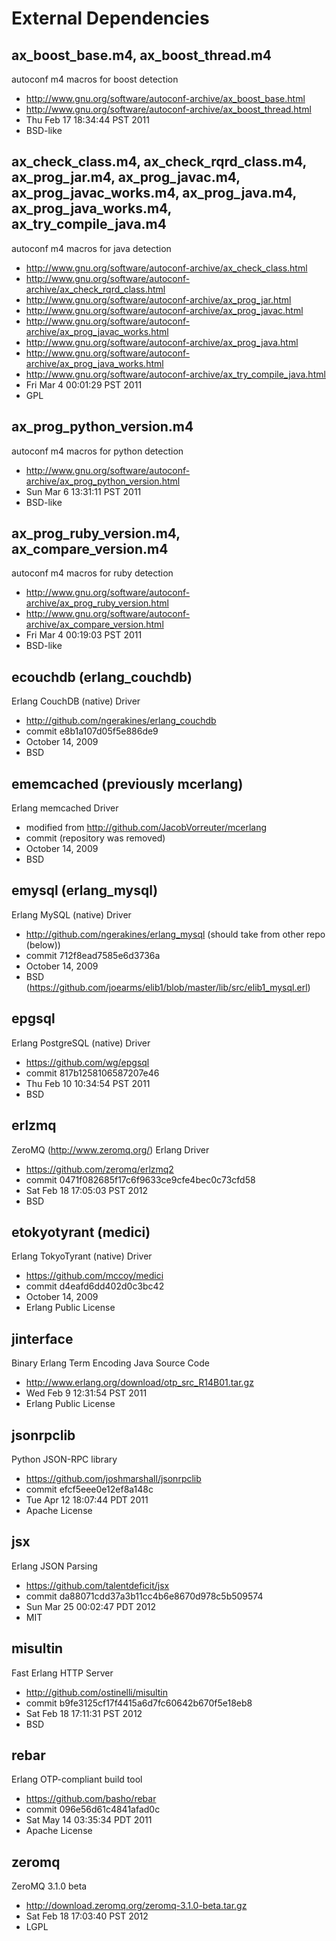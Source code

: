External Dependencies
=====================

ax_boost_base.m4, ax_boost_thread.m4
------------------------------------
autoconf m4 macros for boost detection

- http://www.gnu.org/software/autoconf-archive/ax_boost_base.html
- http://www.gnu.org/software/autoconf-archive/ax_boost_thread.html
- Thu Feb 17 18:34:44 PST 2011
- BSD-like

ax_check_class.m4, ax_check_rqrd_class.m4, ax_prog_jar.m4, ax_prog_javac.m4, ax_prog_javac_works.m4, ax_prog_java.m4, ax_prog_java_works.m4, ax_try_compile_java.m4
--------------------------------------------------------------------------------
autoconf m4 macros for java detection

- http://www.gnu.org/software/autoconf-archive/ax_check_class.html
- http://www.gnu.org/software/autoconf-archive/ax_check_rqrd_class.html
- http://www.gnu.org/software/autoconf-archive/ax_prog_jar.html
- http://www.gnu.org/software/autoconf-archive/ax_prog_javac.html
- http://www.gnu.org/software/autoconf-archive/ax_prog_javac_works.html
- http://www.gnu.org/software/autoconf-archive/ax_prog_java.html
- http://www.gnu.org/software/autoconf-archive/ax_prog_java_works.html
- http://www.gnu.org/software/autoconf-archive/ax_try_compile_java.html
- Fri Mar  4 00:01:29 PST 2011
- GPL

ax_prog_python_version.m4
-------------------------
autoconf m4 macros for python detection

- http://www.gnu.org/software/autoconf-archive/ax_prog_python_version.html
- Sun Mar  6 13:31:11 PST 2011
- BSD-like

ax_prog_ruby_version.m4, ax_compare_version.m4
----------------------------------------------
autoconf m4 macros for ruby detection

- http://www.gnu.org/software/autoconf-archive/ax_prog_ruby_version.html
- http://www.gnu.org/software/autoconf-archive/ax_compare_version.html
- Fri Mar  4 00:19:03 PST 2011
- BSD-like

ecouchdb (erlang_couchdb)
-------------------------
Erlang CouchDB (native) Driver

- http://github.com/ngerakines/erlang_couchdb
- commit e8b1a107d05f5e886de9
- October 14, 2009
- BSD

ememcached (previously mcerlang)
--------------------------------
Erlang memcached Driver

- modified from http://github.com/JacobVorreuter/mcerlang
- commit (repository was removed)
- October 14, 2009
- BSD

emysql (erlang_mysql)
---------------------
Erlang MySQL (native) Driver

- http://github.com/ngerakines/erlang_mysql (should take from other repo (below))
- commit 712f8ead7585e6d3736a
- October 14, 2009
- BSD (https://github.com/joearms/elib1/blob/master/lib/src/elib1_mysql.erl)

epgsql
------
Erlang PostgreSQL (native) Driver

- https://github.com/wg/epgsql
- commit 817b1258106587207e46
- Thu Feb 10 10:34:54 PST 2011
- BSD

erlzmq
------
ZeroMQ (http://www.zeromq.org/) Erlang Driver

- https://github.com/zeromq/erlzmq2
- commit 0471f082685f17c6f9633ce9cfe4bec0c73cfd58
- Sat Feb 18 17:05:03 PST 2012
- BSD

etokyotyrant (medici)
---------------------
Erlang TokyoTyrant (native) Driver

- https://github.com/mccoy/medici
- commit d4eafd6dd402d0c3bc42
- October 14, 2009
- Erlang Public License

jinterface
----------
Binary Erlang Term Encoding Java Source Code

- http://www.erlang.org/download/otp_src_R14B01.tar.gz
- Wed Feb  9 12:31:54 PST 2011
- Erlang Public License

jsonrpclib
----------
Python JSON-RPC library

- https://github.com/joshmarshall/jsonrpclib
- commit efcf5eee0e12ef8a148c
- Tue Apr 12 18:07:44 PDT 2011
- Apache License

jsx
---
Erlang JSON Parsing

- https://github.com/talentdeficit/jsx
- commit da88071cdd37a3b11cc4b6e8670d978c5b509574
- Sun Mar 25 00:02:47 PDT 2012
- MIT

misultin
--------
Fast Erlang HTTP Server

- http://github.com/ostinelli/misultin
- commit b9fe3125cf17f4415a6d7fc60642b670f5e18eb8
- Sat Feb 18 17:11:31 PST 2012
- BSD

rebar
-----
Erlang OTP-compliant build tool

- https://github.com/basho/rebar
- commit 096e56d61c4841afad0c
- Sat May 14 03:35:34 PDT 2011
- Apache License

zeromq
------
ZeroMQ 3.1.0 beta

- http://download.zeromq.org/zeromq-3.1.0-beta.tar.gz
- Sat Feb 18 17:03:40 PST 2012
- LGPL

